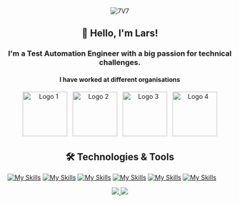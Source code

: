 <p align="center">
    <img src="https://github.com/user-attachments/assets/1f4fbfa9-fc0c-4fea-a052-2ee0bdb6e43b" alt="7V7"/>
</p>


<h2 align="center"> 👋 Hello, I'm Lars!</h2>
<h3 align="center"> I'm a Test Automation Engineer with a big passion for technical challenges.</h3>

<h4 align="center"> I have worked at different organisations </h4>

<p align="center">
    <img src="https://github.com/user-attachments/assets/b1130845-a2b0-41bf-a410-fd607f7e3c99" width="100" height="auto" alt="Logo 1"/>
    &nbsp;
    <img src="https://github.com/user-attachments/assets/5b9de25f-a040-44db-897c-6e33c67a57e0" width="100" height="auto" alt="Logo 2"/>
    &nbsp;
    <img src="https://github.com/user-attachments/assets/72b3b3ee-96cd-4a5c-84b4-0d2a24d0b74f" width="100" height="auto" alt="Logo 3"/>
    &nbsp;
    <img src="https://github.com/user-attachments/assets/e0f19fa5-d0cb-4ab7-a861-35f0f604920d" width="100" height="auto" alt="Logo 4"/>

</p>



<h2 align="center"> 🛠️ Technologies & Tools</h2>

[![My Skills](https://skillicons.dev/icons?i=cypress,docker,figma,git,github,gitlab&perline=6)](https://skillicons.dev)
[![My Skills](https://skillicons.dev/icons?i=gherkin,grafana,html,idea,java,js&perline=6)](https://skillicons.dev)
[![My Skills](https://skillicons.dev/icons?i=jenkins,kafka,kali,kubernetes,linux,md&perline=6)](https://skillicons.dev)
[![My Skills](https://skillicons.dev/icons?i=maven,mysql,notion,npm,postgres,postman&perline=6)](https://skillicons.dev)
[![My Skills](https://skillicons.dev/icons?i=pycharm,py,regex,rider,spring,stackoverflow&perline=6)](https://skillicons.dev)
[![My Skills](https://skillicons.dev/icons?i=selenium,ubuntu,vscode,windows,visualstudio,ts&perline=6)](https://skillicons.dev)

<p align="center">
  <a href="https://skillicons.dev">
    <img src="https://skillicons.dev/icons?i=androidstudio,apple,azure,bash,cs,css" />
    <img src="https://skillicons.dev/icons?i=androidstudio,apple,azure,bash,cs,css" />
  </a>
</p>





